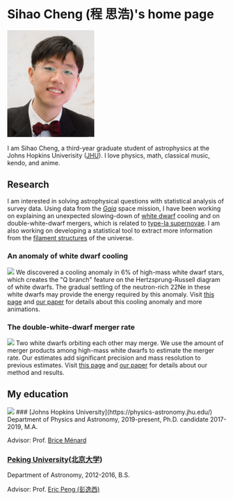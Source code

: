 # Sihao Cheng (程 思浩)'s home page

<img src="https://github.com/SihaoCheng/SihaoCheng.github.io/blob/master/SihaoCheng.jpg?raw=true" width="200" />

I am Sihao Cheng, a third-year graduate student of astrophysics at the Johns Hopkins Univerisity ([JHU](https://physics-astronomy.jhu.edu)). I love physics, math, classical music, kendo, and anime.

## Research

I am interested in solving astrophysical questions with statistical analysis of survey data. Using data from the [_Gaia_](https://www.cosmos.esa.int/web/gaia/home) space mission, I have been working on explaining an unexpected slowing-down of [white dwarf](https://en.wikipedia.org/wiki/White_dwarf) cooling and on double-white-dwarf mergers, which is related to [type-Ia supernovae](https://en.wikipedia.org/wiki/Type_Ia_supernova). I am also working on developing a statistical tool to extract more information from the [filament structures](https://en.wikipedia.org/wiki/Observable_universe#Large-scale_structure) of the universe.

### An anomaly of white dwarf cooling

![](https://pages.jh.edu/~scheng40/Qbranch/images/Qbranch.png)
We discovered a cooling anomaly in 6% of high-mass white dwarf stars, which creates the "Q branch" feature on the Hertzsprung-Russell diagram of white dwarfs. The gradual settling of the neutron-rich 22Ne in these white dwarfs may provide the energy required by this anomaly. Visit [this page](https://sihaocheng.github.io/Qbranch) and [our paper](https://arxiv.org/abs/1905.12710) for details about this cooling anomaly and more animations.

### The double-white-dwarf merger rate

![](https://pages.jh.edu/~scheng40/DWDmerger/images/merger_rate1.png)
Two white dwarfs orbiting each other may merge. We use the amount of merger products among high-mass white dwarfs to estimate the merger rate. Our estimates add significant precision and mass resolution to previous estimates. Visit [this page](https://sihaocheng.github.io/DWDmerger) and [our paper](https://arxiv.org/abs/1910.09558) for details about our method and results.

## My education

<img src="https://pages.jh.edu/~scheng40/images/JHU.jpg" width="400" />
### [Johns Hopkins University](https://physics-astronomy.jhu.edu/)
Department of Physics and Astronomy, 
2019-present, Ph.D. candidate
2017-2019, M.A.

Advisor: Prof. [Brice Ménard](https://physics-astronomy.jhu.edu/directory/brice-menard/)

### [Peking University](http://astro.pku.edu.cn/)([北京大学](http://astro.pku.edu.cn/))
Department of Astronomy, 2012-2016, B.S.

Advisor: Prof. [Eric Peng (彭逸西)](http://kiaa.pku.edu.cn/faculty/eric-peng)
